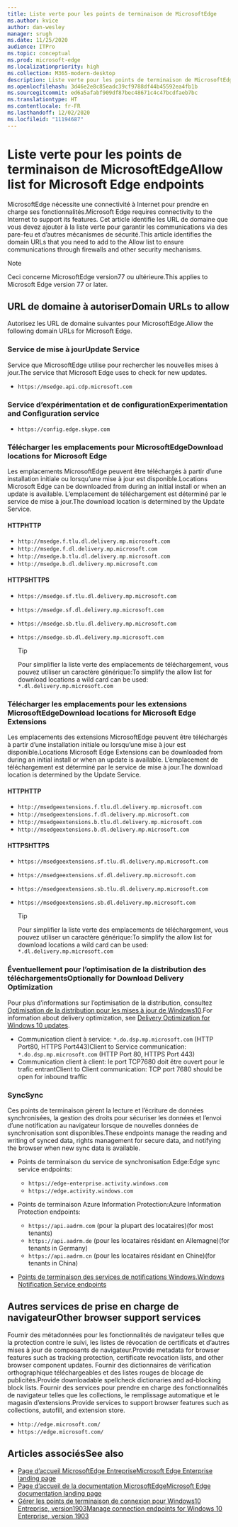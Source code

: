 ```yaml
---
title: Liste verte pour les points de terminaison de MicrosoftEdge
ms.author: kvice
author: dan-wesley
manager: srugh
ms.date: 11/25/2020
audience: ITPro
ms.topic: conceptual
ms.prod: microsoft-edge
ms.localizationpriority: high
ms.collection: M365-modern-desktop
description: Liste verte pour les points de terminaison de MicrosoftEdge
ms.openlocfilehash: 3d46e2e8c85eadc39cf9788df44b45592ea4fb1b
ms.sourcegitcommit: ed6a5afabf909df87bec48671c4c47bcdfaeb7bc
ms.translationtype: HT
ms.contentlocale: fr-FR
ms.lasthandoff: 12/02/2020
ms.locfileid: "11194687"
---
```

# <span data-ttu-id="94285-103">Liste verte pour les points de terminaison de MicrosoftEdge</span><span class="sxs-lookup"><span data-stu-id="94285-103">Allow list for Microsoft Edge endpoints</span></span>

<span data-ttu-id="94285-104">MicrosoftEdge nécessite une connectivité à Internet pour prendre en charge ses fonctionnalités.</span><span class="sxs-lookup"><span data-stu-id="94285-104">Microsoft Edge requires connectivity to the Internet to support its features.</span></span> <span data-ttu-id="94285-105">Cet article identifie les URL de domaine que vous devez ajouter à la liste verte pour garantir les communications via des pare-feu et d’autres mécanismes de sécurité.</span><span class="sxs-lookup"><span data-stu-id="94285-105">This article identifies the domain URLs that you need to add to the Allow list to ensure communications through firewalls and other security mechanisms.</span></span>

> [!NOTE]
> <span data-ttu-id="94285-106">Ceci concerne MicrosoftEdge version77 ou ultérieure.</span><span class="sxs-lookup"><span data-stu-id="94285-106">This applies  to Microsoft Edge version 77 or later.</span></span>

## <span data-ttu-id="94285-107">URL de domaine à autoriser</span><span class="sxs-lookup"><span data-stu-id="94285-107">Domain URLs to allow</span></span>

<span data-ttu-id="94285-108">Autorisez les URL de domaine suivantes pour MicrosoftEdge.</span><span class="sxs-lookup"><span data-stu-id="94285-108">Allow the following domain URLs for Microsoft Edge.</span></span>

### <span data-ttu-id="94285-109">Service de mise à jour</span><span class="sxs-lookup"><span data-stu-id="94285-109">Update Service</span></span>

<span data-ttu-id="94285-110">Service que MicrosoftEdge utilise pour rechercher les nouvelles mises à jour.</span><span class="sxs-lookup"><span data-stu-id="94285-110">The service that Microsoft Edge uses to check for new updates.</span></span>

- `https://msedge.api.cdp.microsoft.com`

### <span data-ttu-id="94285-111">Service d’expérimentation et de configuration</span><span class="sxs-lookup"><span data-stu-id="94285-111">Experimentation and Configuration service</span></span>

- `https://config.edge.skype.com`

### <span data-ttu-id="94285-112">Télécharger les emplacements pour MicrosoftEdge</span><span class="sxs-lookup"><span data-stu-id="94285-112">Download locations for Microsoft Edge</span></span>

<span data-ttu-id="94285-113">Les emplacements MicrosoftEdge peuvent être téléchargés à partir d’une installation initiale ou lorsqu’une mise à jour est disponible.</span><span class="sxs-lookup"><span data-stu-id="94285-113">Locations Microsoft Edge can be downloaded from during an initial install or when an update is available.</span></span> <span data-ttu-id="94285-114">L’emplacement de téléchargement est déterminé par le service de mise à jour.</span><span class="sxs-lookup"><span data-stu-id="94285-114">The download location is determined by the Update Service.</span></span>

#### <span data-ttu-id="94285-115">HTTP</span><span class="sxs-lookup"><span data-stu-id="94285-115">HTTP</span></span>

- `http://msedge.f.tlu.dl.delivery.mp.microsoft.com`
- `http://msedge.f.dl.delivery.mp.microsoft.com`
- `http://msedge.b.tlu.dl.delivery.mp.microsoft.com`
- `http://msedge.b.dl.delivery.mp.microsoft.com`

#### <span data-ttu-id="94285-116">HTTPS</span><span class="sxs-lookup"><span data-stu-id="94285-116">HTTPS</span></span>

- `https://msedge.sf.tlu.dl.delivery.mp.microsoft.com`
- `https://msedge.sf.dl.delivery.mp.microsoft.com`
- `https://msedge.sb.tlu.dl.delivery.mp.microsoft.com`
- `https://msedge.sb.dl.delivery.mp.microsoft.com`

  > [!TIP]
  > <span data-ttu-id="94285-117">Pour simplifier la liste verte des emplacements de téléchargement, vous pouvez utiliser un caractère générique:</span><span class="sxs-lookup"><span data-stu-id="94285-117">To simplify the allow list for download locations a wild card can be used:</span></span> `*.dl.delivery.mp.microsoft.com`

### <span data-ttu-id="94285-118">Télécharger les emplacements pour les extensions MicrosoftEdge</span><span class="sxs-lookup"><span data-stu-id="94285-118">Download locations for Microsoft Edge Extensions</span></span>

<span data-ttu-id="94285-119">Les emplacements des extensions MicrosoftEdge peuvent être téléchargés à partir d’une installation initiale ou lorsqu’une mise à jour est disponible.</span><span class="sxs-lookup"><span data-stu-id="94285-119">Locations Microsoft Edge Extensions can be downloaded from during an initial install or when an update is available.</span></span> <span data-ttu-id="94285-120">L’emplacement de téléchargement est déterminé par le service de mise à jour.</span><span class="sxs-lookup"><span data-stu-id="94285-120">The download location is determined by the Update Service.</span></span>

#### <span data-ttu-id="94285-121">HTTP</span><span class="sxs-lookup"><span data-stu-id="94285-121">HTTP</span></span>

- `http://msedgeextensions.f.tlu.dl.delivery.mp.microsoft.com`
- `http://msedgeextensions.f.dl.delivery.mp.microsoft.com`
- `http://msedgeextensions.b.tlu.dl.delivery.mp.microsoft.com`
- `http://msedgeextensions.b.dl.delivery.mp.microsoft.com`

#### <span data-ttu-id="94285-122">HTTPS</span><span class="sxs-lookup"><span data-stu-id="94285-122">HTTPS</span></span>

- `https://msedgeextensions.sf.tlu.dl.delivery.mp.microsoft.com`
- `https://msedgeextensions.sf.dl.delivery.mp.microsoft.com`
- `https://msedgeextensions.sb.tlu.dl.delivery.mp.microsoft.com`
- `https://msedgeextensions.sb.dl.delivery.mp.microsoft.com`

  > [!TIP]
  > <span data-ttu-id="94285-123">Pour simplifier la liste verte des emplacements de téléchargement, vous pouvez utiliser un caractère générique:</span><span class="sxs-lookup"><span data-stu-id="94285-123">To simplify the allow list for download locations a wild card can be used:</span></span> `*.dl.delivery.mp.microsoft.com`

### <span data-ttu-id="94285-124">Éventuellement pour l’optimisation de la distribution des téléchargements</span><span class="sxs-lookup"><span data-stu-id="94285-124">Optionally for Download Delivery Optimization</span></span>

<span data-ttu-id="94285-125">Pour plus d’informations sur l’optimisation de la distribution, consultez [Optimisation de la distribution pour les mises à jour de Windows10](https://aka.ms/waas-do).</span><span class="sxs-lookup"><span data-stu-id="94285-125">For information about delivery optimization, see [Delivery Optimization for Windows 10 updates](https://aka.ms/waas-do).</span></span>

- <span data-ttu-id="94285-126">Communication client à service: `*.do.dsp.mp.microsoft.com` (HTTP Port80, HTTPS Port443)</span><span class="sxs-lookup"><span data-stu-id="94285-126">Client to Service communication: `*.do.dsp.mp.microsoft.com` (HTTP Port 80, HTTPS Port 443)</span></span>
- <span data-ttu-id="94285-127">Communication client à client: le port TCP7680 doit être ouvert pour le trafic entrant</span><span class="sxs-lookup"><span data-stu-id="94285-127">Client to Client communication: TCP port 7680 should be open for inbound traffic</span></span>

### <span data-ttu-id="94285-128">Sync</span><span class="sxs-lookup"><span data-stu-id="94285-128">Sync</span></span>

<span data-ttu-id="94285-129">Ces points de terminaison gèrent la lecture et l’écriture de données synchronisées, la gestion des droits pour sécuriser les données et l’envoi d’une notification au navigateur lorsque de nouvelles données de synchronisation sont disponibles.</span><span class="sxs-lookup"><span data-stu-id="94285-129">These endpoints manage the reading and writing of synced data, rights management for secure data, and notifying the browser when new sync data is available.</span></span>

- <span data-ttu-id="94285-130">Points de terminaison du service de synchronisation Edge:</span><span class="sxs-lookup"><span data-stu-id="94285-130">Edge sync service endpoints:</span></span>

  - `https://edge-enterprise.activity.windows.com`
  - `https://edge.activity.windows.com`

- <span data-ttu-id="94285-131">Points de terminaison Azure Information Protection:</span><span class="sxs-lookup"><span data-stu-id="94285-131">Azure Information Protection endpoints:</span></span>

  - `https://api.aadrm.com` <span data-ttu-id="94285-132">(pour la plupart des locataires)</span><span class="sxs-lookup"><span data-stu-id="94285-132">(for most tenants)</span></span>
  - `https://api.aadrm.de` <span data-ttu-id="94285-133">(pour les locataires résidant en Allemagne)</span><span class="sxs-lookup"><span data-stu-id="94285-133">(for tenants in Germany)</span></span>
  - `https://api.aadrm.cn` <span data-ttu-id="94285-134">(pour les locataires résidant en Chine)</span><span class="sxs-lookup"><span data-stu-id="94285-134">(for tenants in China)</span></span>

- [<span data-ttu-id="94285-135">Points de terminaison des services de notifications Windows.</span><span class="sxs-lookup"><span data-stu-id="94285-135">Windows Notification Service endpoints</span></span>](https://docs.microsoft.com/windows/uwp/design/shell/tiles-and-notifications/firewall-allowlist-config)

## <span data-ttu-id="94285-136">Autres services de prise en charge de navigateur</span><span class="sxs-lookup"><span data-stu-id="94285-136">Other browser support services</span></span>

<span data-ttu-id="94285-137">Fournir des métadonnées pour les fonctionnalités de navigateur telles que la protection contre le suivi, les listes de révocation de certificats et d’autres mises à jour de composants de navigateur.</span><span class="sxs-lookup"><span data-stu-id="94285-137">Provide metadata for browser features such as tracking protection, certificate revocation lists, and other browser component updates.</span></span> <span data-ttu-id="94285-138">Fournir des dictionnaires de vérification orthographique téléchargeables et des listes rouges de blocage de publicités.</span><span class="sxs-lookup"><span data-stu-id="94285-138">Provide downloadable spellcheck dictionaries and ad-blocking block lists.</span></span> <span data-ttu-id="94285-139">Fournir des services pour prendre en charge des fonctionnalités de navigateur telles que les collections, le remplissage automatique et le magasin d’extensions.</span><span class="sxs-lookup"><span data-stu-id="94285-139">Provide services to support browser features such as collections, autofill, and extension store.</span></span>

- `http://edge.microsoft.com/`
- `https://edge.microsoft.com/`

## <span data-ttu-id="94285-140">Articles associés</span><span class="sxs-lookup"><span data-stu-id="94285-140">See also</span></span>

- [<span data-ttu-id="94285-141">Page d’accueil MicrosoftEdge Entreprise</span><span class="sxs-lookup"><span data-stu-id="94285-141">Microsoft Edge Enterprise landing page</span></span>](https://aka.ms/EdgeEnterprise)
- [<span data-ttu-id="94285-142">Page d’accueil de la documentation MicrosoftEdge</span><span class="sxs-lookup"><span data-stu-id="94285-142">Microsoft Edge documentation landing page</span></span>](https://docs.microsoft.com/DeployEdge/)
- [<span data-ttu-id="94285-143">Gérer les points de terminaison de connexion pour Windows10 Entreprise, version1903</span><span class="sxs-lookup"><span data-stu-id="94285-143">Manage connection endpoints for Windows 10 Enterprise, version 1903</span></span>](https://docs.microsoft.com/windows/privacy/manage-windows-1903-endpoints)
